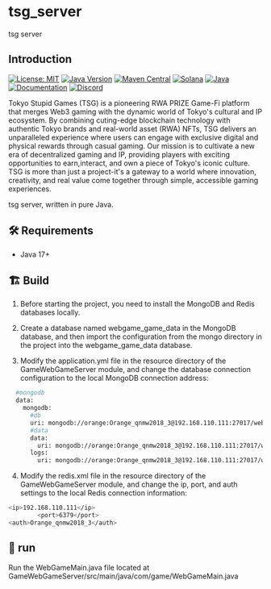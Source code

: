 # tsg_server
tsg server

## Introduction

[![License: MIT](https://img.shields.io/badge/License-MIT-yellow.svg)](https://opensource.org/licenses/MIT)
[![Java Version](https://img.shields.io/badge/Java-17%2B-blue)](https://www.oracle.com/java/technologies/javase/jdk17-archive-downloads.html)
[![Maven Central](https://img.shields.io/maven-central/v/com.mmorrell/solanaj.svg)](https://search.maven.org/artifact/com.mmorrell/solanaj)
[![Solana](https://img.shields.io/badge/Solana-Compatible-blueviolet)](https://solana.com/)
[![Java](https://img.shields.io/badge/Pure-Java-orange)](https://www.java.com/)
[![Documentation](https://img.shields.io/badge/API-Documentation-lightgrey)](https://docs.solana.com/apps/jsonrpc-api)
[![Discord](https://img.shields.io/discord/889577356681945098?color=blueviolet)](https://discord.gg/solana)

Tokyo Stupid Games (TSG) is a pioneering RWA PRIZE Game-Fi platform that merges Web3 gaming with the dynamic world of Tokyo's cultural and IP ecosystem. By combining cuting-edge blockchain technology with authentic Tokyo brands and real-world asset (RWA) NFTs, TSG delivers an unparalleled experience where users can engage with exclusive digital and physical rewards through casual gaming. Our mission is to cultivate a new era of decentralized gaming and IP, providing players with exciting opportunities to earn,interact, and own a piece of Tokyo's iconic culture. TSG is more than just a project-it's a gateway to a world where innovation, creativity, and real value come together through simple, accessible gaming experiences.

tsg server, written in pure Java.

## 🛠️ Requirements

- Java 17+

## 🏗️ Build

1. Before starting the project, you need to install the MongoDB and Redis databases locally.

2. Create a database named webgame_game_data in the MongoDB database, and then import the configuration from the mongo directory in the project into the webgame_game_data database.

3. Modify the application.yml file in the resource directory of the GameWebGameServer module, and change the database connection configuration to the local MongoDB connection address:

```sh
  #mongodb
  data:
    mongodb:
      #db
      uri: mongodb://orange:Orange_qnmw2018_3@192.168.110.111:27017/webgame_game?authSource=admin
      #data
      data:
        uri: mongodb://orange:Orange_qnmw2018_3@192.168.110.111:27017/webgame_game_data?authSource=admin
      logs:
        uri: mongodb://orange:Orange_qnmw2018_3@192.168.110.111:27017/webgame_game_log?authSource=admin
```

4. Modify the redis.xml file in the resource directory of the GameWebGameServer module, and change the ip, port, and auth settings to the local Redis connection information:

```sh
<ip>192.168.110.111</ip>
		<port>6379</port>
<auth>Orange_qnmw2018_3</auth>
```

## 🚀 run
Run the WebGameMain.java file located at GameWebGameServer/src/main/java/com/game/WebGameMain.java

